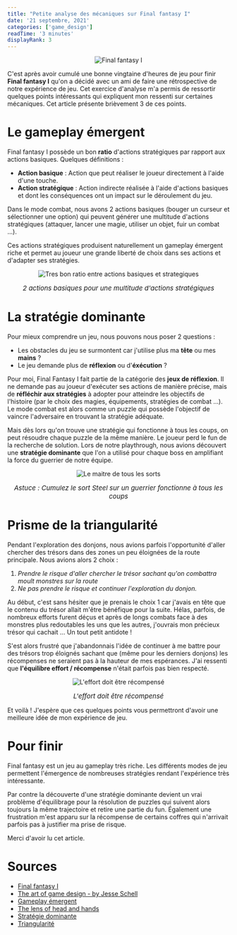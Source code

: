 ```yaml
---
title: "Petite analyse des mécaniques sur Final fantasy I"
date: '21 septembre, 2021'
categories: ['game_design']
readTime: '3 minutes'
displayRank: 3
---
```


<p align="center">
  <img src="../images/ff1_logo.jpg" title="Final fantasy I" alt="Final fantasy I" />
</p>

C'est après avoir cumulé une bonne vingtaine d'heures de jeu pour finir <b>Final fantasy I</b> qu'on a décidé avec un ami de faire une rétrospective de notre expérience de jeu. Cet exercice d'analyse m'a permis de ressortir quelques points intéressants qui expliquent mon ressenti sur certaines mécaniques. Cet article présente brièvement 3 de ces points. 

# Le gameplay émergent
Final fantasy I possède un bon <b>ratio</b> d'actions stratégiques par rapport aux actions basiques. Quelques définitions :
* <b>Action basique</b> : Action que peut réaliser le joueur directement à l'aide d'une touche.
* <b>Action stratégique</b> : Action indirecte réalisée à l'aide d'actions basiques et dont les conséquences ont un impact sur le déroulement du jeu.

Dans le mode combat, nous avons 2 actions basiques (bouger un curseur et sélectionner une option) qui peuvent générer une multitude d'actions stratégiques (attaquer, lancer une magie, utiliser un objet, fuir un combat ...).

Ces actions stratégiques produisent naturellement un gameplay émergent riche et permet au joueur une grande liberté de choix dans ses actions et d'adapter ses stratégies.
<p align="center">
  <img src="../images/ff1_battle_mode.jpg" title="Tres bon ratio entre actions basiques et strategiques" alt="Tres bon ratio entre actions basiques et strategiques" />
  <figcaption style="text-align: center; font-size: 15px"><em>2 actions basiques pour une multitude d'actions stratégiques</em></figcaption>
</p>

# La stratégie dominante
Pour mieux comprendre un jeu, nous pouvons nous poser 2 questions :
* Les obstacles du jeu se surmontent car j'utilise plus ma <b>tête</b> ou mes <b>mains</b> ?
* Le jeu demande plus de <b>réflexion</b> ou d'<b>éxécution</b> ? 

Pour moi, Final Fantasy I fait partie de la catégorie des <b>jeux de réflexion</b>. Il ne demande pas au joueur d'exécuter ses actions de manière précise, mais de <b>réfléchir aux stratégies</b> à adopter pour atteindre les objectifs de l'histoire (par le choix des magies, équipements, stratégies de combat ...).
Le mode combat est alors comme un puzzle qui possède l'objectif de vaincre l'adversaire en trouvant la stratégie adéquate.

Mais dès lors qu'on trouve une stratégie qui fonctionne à tous les coups, on peut résoudre chaque puzzle de la même manière. Le joueur perd le fun de la recherche de solution. Lors de notre playthrough, nous avions découvert une <b>stratégie dominante</b> que l'on a utilisé pour chaque boss en amplifiant la force du guerrier de notre équipe.

<p align="center">
  <img src="../images/ff1_steel.jpg" title="Le maitre de tous les sorts" alt="Le maitre de tous les sorts" />
  <figcaption style="text-align: center; font-size: 15px"><em>Astuce : Cumulez le sort Steel sur un guerrier fonctionne à tous les coups</em></figcaption>
</p>

# Prisme de la triangularité
Pendant l'exploration des donjons, nous avions parfois l'opportunité d'aller chercher des trésors dans des zones un peu éloignées de la route principale. 
Nous avions alors 2 choix :
1. <em>Prendre le risque d'aller chercher le trésor sachant qu'on combattra moult monstres sur la route</em>
2. <em>Ne pas prendre le risque et continuer l'exploration du donjon.</em>

Au début, c'est sans hésiter que je prenais le choix 1 car j'avais en tête que le contenu du trésor allait m'être bénéfique pour la suite. Hélas, parfois, de nombreux efforts furent déçus et après de longs combats face à des monstres plus redoutables les uns que les autres, j'ouvrais mon précieux trésor qui cachait ... Un tout petit antidote !

S'est alors frustré que j'abandonnais l'idée de continuer à me battre pour des trésors trop éloignés sachant que (même pour les derniers donjons) les récompenses ne seraient pas à la hauteur de mes espérances. J'ai ressenti que <b>l'équilibre effort / récompense</b> n'était parfois pas bien respecté.

<p align="center">
  <img src="../images/ff1_triangularity.jpg" title="L'effort doit être récompensé" alt="L'effort doit être récompensé" />
  <figcaption style="text-align: center; font-size: 15px"><em>L'effort doit être récompensé</em></figcaption>
</p>

Et voilà ! J'espère que ces quelques points vous permettront d'avoir une meilleure idée de mon expérience de jeu.
# Pour finir
Final fantasy est un jeu au gameplay très riche. Les différents modes de jeu permettent l'émergence de nombreuses stratégies rendant l'expérience très intéressante.

Par contre la découverte d'une stratégie dominante devient un vrai problème d'équilibrage pour la résolution de puzzles qui suivent alors toujours la même trajectoire et retire une partie du fun. Également une frustration m'est apparu sur la récompense de certains coffres qui n'arrivait parfois pas à justifier ma prise de risque. 

Merci d'avoir lu cet article.
# Sources
- [Final fantasy I](https://fr.wikipedia.org/wiki/Final_Fantasy_(jeu_vid%C3%A9o))
- [The art of game design - by Jesse Schell](https://www.schellgames.com/art-of-game-design/)
- [Gameplay émergent](https://en.wikipedia.org/wiki/Emergent_gameplay)
- [The lens of head and hands](https://books.google.fr/books?id=LP5xOYMjQKQC&pg=PA185&lpg=PA185&dq=lens+of+head+and+hands+game+design&source=bl&ots=Yb9LoxR3yJ&sig=ACfU3U22TW--VAIqAhp2mLabUhoTGMIu3Q&hl=fr&sa=X&ved=2ahUKEwjt2viBxO_yAhUk4YUKHQHuCFkQ6AF6BAgREAM#v=onepage&q=lens%20of%20head%20and%20hands%20game%20design&f=false)
- [Stratégie dominante](https://en.wikipedia.org/wiki/Strategic_dominance)
- [Triangularité](https://game-studies.fandom.com/wiki/Triangularity)